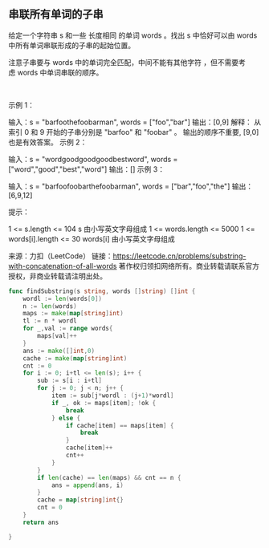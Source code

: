 ## 串联所有单词的子串
给定一个字符串 s 和一些 长度相同 的单词 words 。找出 s 中恰好可以由 words 中所有单词串联形成的子串的起始位置。

注意子串要与 words 中的单词完全匹配，中间不能有其他字符 ，但不需要考虑 words 中单词串联的顺序。

 

示例 1：

输入：s = "barfoothefoobarman", words = ["foo","bar"]
输出：[0,9]
解释：
从索引 0 和 9 开始的子串分别是 "barfoo" 和 "foobar" 。
输出的顺序不重要, [9,0] 也是有效答案。
示例 2：

输入：s = "wordgoodgoodgoodbestword", words = ["word","good","best","word"]
输出：[]
示例 3：

输入：s = "barfoofoobarthefoobarman", words = ["bar","foo","the"]
输出：[6,9,12]
 

提示：

1 <= s.length <= 104
s 由小写英文字母组成
1 <= words.length <= 5000
1 <= words[i].length <= 30
words[i] 由小写英文字母组成

来源：力扣（LeetCode）
链接：https://leetcode.cn/problems/substring-with-concatenation-of-all-words
著作权归领扣网络所有。商业转载请联系官方授权，非商业转载请注明出处。

```go
func findSubstring(s string, words []string) []int {
    wordl := len(words[0])
    n := len(words)
    maps := make(map[string]int)
    tl := n * wordl
    for _,val := range words{
        maps[val]++
    }
    ans := make([]int,0)
    cache := make(map[string]int)
    cnt := 0
    for i := 0; i+tl <= len(s); i++ {
		sub := s[i : i+tl]
		for j := 0; j < n; j++ {
			item := sub[j*wordl : (j+1)*wordl]
			if _, ok := maps[item]; !ok {
				break
			} else {
				if cache[item] == maps[item] {
					break
				}
				cache[item]++
				cnt++
			}
		}
		if len(cache) == len(maps) && cnt == n {
			ans = append(ans, i)
		}
		cache = map[string]int{}
		cnt = 0
	}
    return ans

}





```
